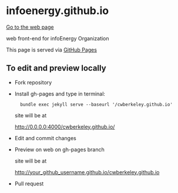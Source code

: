 infoenergy.github.io
====================

[Go to the web page](http://infoenergy.github.io)

web front-end for infoEnergy Organization

This page is served via [GitHub Pages](http://pages.github.com)

To edit and preview locally
---------------------------
- Fork repository
- Install gh-pages and type in terminal: 

        bundle exec jekyll serve --baseurl '/cwberkeley.github.io'

    site will be at

    http://0.0.0.0:4000/cwberkeley.github.io/
- Edit and commit changes
- Preview on web on gh-pages branch

    site will be at

    http://your_github_username.github.io/cwberkeley.github.io
- Pull request